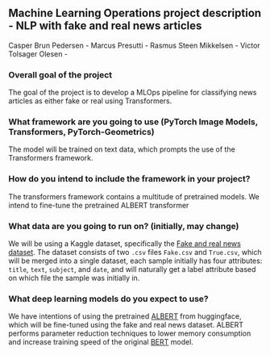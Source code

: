 ## Machine Learning Operations project description - NLP with fake and real news articles

Casper Brun Pedersen - 
Marcus Presutti -
Rasmus Steen Mikkelsen - 
Victor Tolsager Olesen -

### Overall goal of the project

The goal of the project is to develop a MLOps pipeline for classifying news articles as either fake or real using Transformers.

### What framework are you going to use (PyTorch Image Models, Transformers, PyTorch-Geometrics)

The model will be trained on text data, which prompts the use of the Transformers framework.

### How do you intend to include the framework in your project?

The transformers framework contains a multitude of pretrained models. We intend to fine-tune the pretrained ALBERT transformer

### What data are you going to run on? (initially, may change)

We will be using a Kaggle dataset, specifically the [Fake and real news dataset](https://www.kaggle.com/datasets/clmentbisaillon/fake-and-real-news-dataset). The dataset consists of two `.csv` files `Fake.csv` and `True.csv`, which will be merged into a single dataset, each sample initially has four attributes: `title`, `text`, `subject`, and `date`, and will naturally get a label attribute based on which file the sample was initially in.

### What deep learning models do you expect to use?

We have intentions of using the pretrained [ALBERT](https://huggingface.co/docs/transformers/model_doc/albert) from huggingface, which will be fine-tuned using the fake and real news dataset. ALBERT performs parameter reduction techniques to lower memory consumption and increase training speed of the original [BERT](https://huggingface.co/docs/transformers/model_doc/bert) model.
